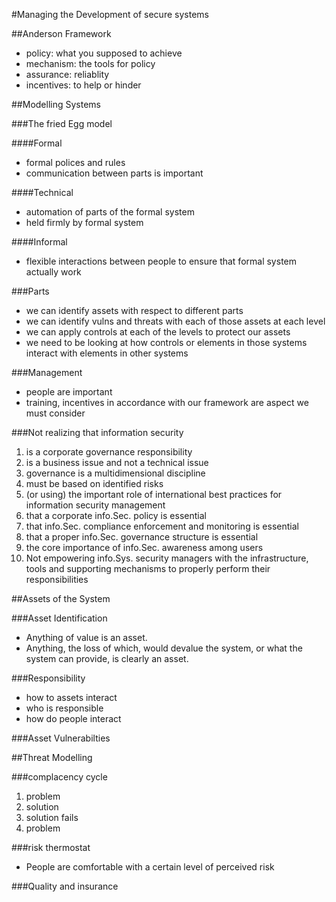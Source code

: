 #Managing the Development of secure systems

##Anderson Framework

- policy: what you supposed to achieve
- mechanism: the tools for policy
- assurance: reliablity
- incentives: to help or hinder

##Modelling Systems

###The fried Egg model

####Formal
- formal polices and rules
- communication between parts is important

####Technical

- automation of parts of the formal system
- held firmly by formal system

####Informal

- flexible interactions between people to ensure that formal system actually work

###Parts

- we can identify assets with respect to different parts
- we can identify vulns and threats with each of those assets at each level
- we can apply controls at each of the levels to protect our assets
- we need to be looking at how controls or elements in those systems interact with elements in other systems

###Management

- people are important
- training, incentives in accordance with our framework are aspect we must consider

###Not realizing that information security

1. is a corporate governance responsibility
1. is a business issue and not a technical issue
1. governance is a multidimensional discipline
1. must be based on identified risks
1. (or using) the important role of international best practices for information security management
1. that a corporate info.Sec. policy is essential
1. that info.Sec. compliance enforcement and monitoring is essential
1. that a proper info.Sec. governance structure is essential
1. the core importance of info.Sec. awareness among users
1. Not empowering info.Sys. security managers with the infrastructure, tools and supporting mechanisms to properly perform their responsibilities

##Assets of the System

###Asset Identification

- Anything of value is an asset.
- Anything, the loss of which, would devalue the system, or what the system can provide, is clearly an asset.

###Responsibility

- how to assets interact
- who is responsible
- how do people interact

###Asset Vulnerabilties

##Threat Modelling

###complacency cycle

1. problem
1. solution
1. solution fails
1. problem

###risk thermostat

- People are comfortable with a certain level of perceived risk 

###Quality and insurance
